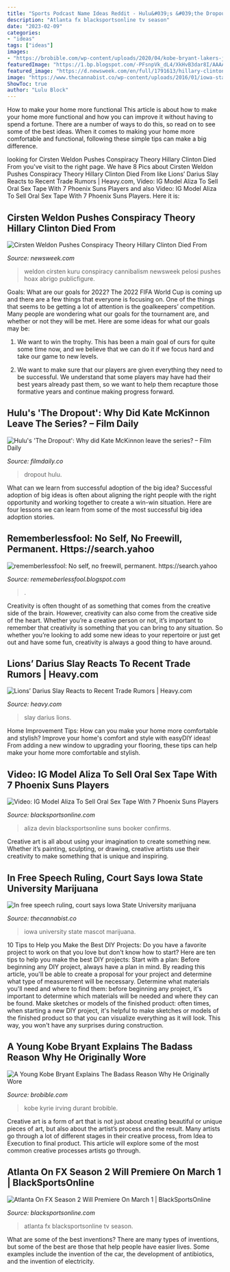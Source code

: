 ```yaml
---
title: "Sports Podcast Name Ideas Reddit - Hulu&#039;s &#039;the Dropout&#039;: Why Did Kate Mckinnon Leave The Series? – Film Daily"
description: "Atlanta fx blacksportsonline tv season"
date: "2023-02-09"
categories:
- "ideas"
tags: ["ideas"]
images:
- "https://brobible.com/wp-content/uploads/2020/04/kobe-bryant-lakers-jersey-number-8-reason.jpg"
featuredImage: "https://1.bp.blogspot.com/-PFsnpVk_dL4/XkHvB3dar8I/AAAAAAAAclA/aPQLMYwuSbw5uON040Q9_DEqwhYK1e8CACLcBGAsYHQ/s1600/Untitled430.png"
featured_image: "https://d.newsweek.com/en/full/1791613/hillary-clinton-kuru-conspiracy-theory-cirsten-weldon.jpg"
image: "https://www.thecannabist.co/wp-content/uploads/2016/01/iowa-state-university-marijuana-lawsuit-norml.jpg"
ShowToc: true
author: "Lulu Block"
---
```



How to make your home more functional
This article is about how to make your home more functional and how you can improve it without having to spend a fortune. There are a number of ways to do this, so read on to see some of the best ideas. When it comes to making your home more comfortable and functional, following these simple tips can make a big difference.

	

		
looking for Cirsten Weldon Pushes Conspiracy Theory Hillary Clinton Died From you've visit to the right page. We have 8 Pics about Cirsten Weldon Pushes Conspiracy Theory Hillary Clinton Died From like Lions’ Darius Slay Reacts to Recent Trade Rumors | Heavy.com, Video: IG Model Aliza To Sell Oral Sex Tape With 7 Phoenix Suns Players and also Video: IG Model Aliza To Sell Oral Sex Tape With 7 Phoenix Suns Players. Here it is:
		
    
## Cirsten Weldon Pushes Conspiracy Theory Hillary Clinton Died From

<img loading=lazy src="https://d.newsweek.com/en/full/1791613/hillary-clinton-kuru-conspiracy-theory-cirsten-weldon.jpg" onerror="this.onerror=null;this.src='https://tse2.mm.bing.net/th?id=OIP.yDdccb4wxMFuLbMGZVmErAHaE8&amp;pid=15.1';" alt="Cirsten Weldon Pushes Conspiracy Theory Hillary Clinton Died From">

_Source: newsweek.com_

>weldon cirsten kuru conspiracy cannibalism newsweek pelosi pushes hoax abrigo publicfigure. 

	

Goals: What are our goals for 2022?
The 2022 FIFA World Cup is coming up and there are a few things that everyone is focusing on. One of the things that seems to be getting a lot of attention is the goalkeepers’ competition. Many people are wondering what our goals for the tournament are, and whether or not they will be met. Here are some ideas for what our goals may be: 
1) We want to win the trophy. This has been a main goal of ours for quite some time now, and we believe that we can do it if we focus hard and take our game to new levels. 

2) We want to make sure that our players are given everything they need to be successful. We understand that some players may have had their best years already past them, so we want to help them recapture those formative years and continue making progress forward.

    
## Hulu&#039;s &#039;The Dropout&#039;: Why Did Kate McKinnon Leave The Series? – Film Daily

<img loading=lazy src="https://filmdaily.co/wp-content/uploads/2021/02/the-dropout-lede-1024x576.jpg" onerror="this.onerror=null;this.src='https://tse2.mm.bing.net/th?id=OIP.-x-eg0GkpH-7sPzD1g7XLwHaEK&amp;pid=15.1';" alt="Hulu&#039;s &#039;The Dropout&#039;: Why did Kate McKinnon leave the series? – Film Daily">

_Source: filmdaily.co_

>dropout hulu. 

	

What can we learn from successful adoption of the big idea?
Successful adoption of big ideas is often about aligning the right people with the right opportunity and working together to create a win-win situation. Here are four lessons we can learn from some of the most successful big idea adoption stories.

    
## Rememberlessfool: No Self, No Freewill, Permanent. Https://search.yahoo

<img loading=lazy src="https://1.bp.blogspot.com/-PFsnpVk_dL4/XkHvB3dar8I/AAAAAAAAclA/aPQLMYwuSbw5uON040Q9_DEqwhYK1e8CACLcBGAsYHQ/s1600/Untitled430.png" onerror="this.onerror=null;this.src='https://tse1.mm.bing.net/th?id=OIP.O7__VeO_Iysmd6yZRBpOqgHaEK&amp;pid=15.1';" alt="rememberlessfool: No self, no freewill, permanent. https://search.yahoo">

_Source: rememeberlessfool.blogspot.com_

>. 

	

Creativity is often thought of as something that comes from the creative side of the brain. However, creativity can also come from the creative side of the heart. Whether you’re a creative person or not, it’s important to remember that creativity is something that you can bring to any situation. So whether you’re looking to add some new ideas to your repertoire or just get out and have some fun, creativity is always a good thing to have around.

    
## Lions’ Darius Slay Reacts To Recent Trade Rumors | Heavy.com

<img loading=lazy src="https://heavy.com/wp-content/uploads/2020/02/gettyimages-1203272141-e1582562638553.jpg?quality=65&amp;strip=all" onerror="this.onerror=null;this.src='https://tse1.mm.bing.net/th?id=OIP.NekM3OGSozlE7fntmwf9ogHaEK&amp;pid=15.1';" alt="Lions’ Darius Slay Reacts to Recent Trade Rumors | Heavy.com">

_Source: heavy.com_

>slay darius lions. 

	

Home Improvement Tips: How can you make your home more comfortable and stylish?
Improve your home's comfort and style with easyDIY ideas! From adding a new window to upgrading your flooring, these tips can help make your home more comfortable and stylish.

    
## Video: IG Model Aliza To Sell Oral Sex Tape With 7 Phoenix Suns Players

<img loading=lazy src="https://blacksportsonline.com/wp-content/uploads/2020/08/Devin-Booker-Aliza-768x513.jpg" onerror="this.onerror=null;this.src='https://tse2.mm.bing.net/th?id=OIP.HNDZEN02pQsg2P9DzJrNuAHaE8&amp;pid=15.1';" alt="Video: IG Model Aliza To Sell Oral Sex Tape With 7 Phoenix Suns Players">

_Source: blacksportsonline.com_

>aliza devin blacksportsonline suns booker confirms. 

	

Creative art is all about using your imagination to create something new. Whether it’s painting, sculpting, or drawing, creative artists use their creativity to make something that is unique and inspiring.

    
## In Free Speech Ruling, Court Says Iowa State University Marijuana

<img loading=lazy src="https://www.thecannabist.co/wp-content/uploads/2016/01/iowa-state-university-marijuana-lawsuit-norml.jpg" onerror="this.onerror=null;this.src='https://tse3.mm.bing.net/th?id=OIP.vl5O3DNvfBGK5mUeHYMLkAHaE5&amp;pid=15.1';" alt="In free speech ruling, court says Iowa State University marijuana">

_Source: thecannabist.co_

>iowa university state mascot marijuana. 

	

10 Tips to Help you Make the Best DIY Projects:
Do you have a favorite project to work on that you love but don't know how to start? Here are ten tips to help you make the best DIY projects: 
Start with a plan: Before beginning any DIY project, always have a plan in mind. By reading this article, you'll be able to create a proposal for your project and determine what type of measurement will be necessary. Determine what materials you'll need and where to find them: before beginning any project, it's important to determine which materials will be needed and where they can be found. Make sketches or models of the finished product: often times, when starting a new DIY project, it's helpful to make sketches or models of the finished product so that you can visualize everything as it will look. This way, you won't have any surprises during construction.

    
## A Young Kobe Bryant Explains The Badass Reason Why He Originally Wore

<img loading=lazy src="https://brobible.com/wp-content/uploads/2020/04/kobe-bryant-lakers-jersey-number-8-reason.jpg" onerror="this.onerror=null;this.src='https://tse3.mm.bing.net/th?id=OIP.EQ64XJlRr2Mt41dgqMQgPwHaFf&amp;pid=15.1';" alt="A Young Kobe Bryant Explains The Badass Reason Why He Originally Wore">

_Source: brobible.com_

>kobe kyrie irving durant brobible. 

	

Creative art is a form of art that is not just about creating beautiful or unique pieces of art, but also about the artist’s process and the result. Many artists go through a lot of different stages in their creative process, from Idea to Execution to final product. This article will explore some of the most common creative processes artists go through.

    
## Atlanta On FX Season 2 Will Premiere On March 1 | BlackSportsOnline

<img loading=lazy src="https://blacksportsonline.com/wp-content/uploads/2018/01/DNt5jWvW0AAbPDE.jpg" onerror="this.onerror=null;this.src='https://tse1.mm.bing.net/th?id=OIP.Vp2jaG9x30x1gNpgX53OFgHaDt&amp;pid=15.1';" alt="Atlanta On FX Season 2 Will Premiere On March 1 | BlackSportsOnline">

_Source: blacksportsonline.com_

>atlanta fx blacksportsonline tv season. 

	

What are some of the best inventions?
There are many types of inventions, but some of the best are those that help people have easier lives. Some examples include the invention of the car, the development of antibiotics, and the invention of electricity.

